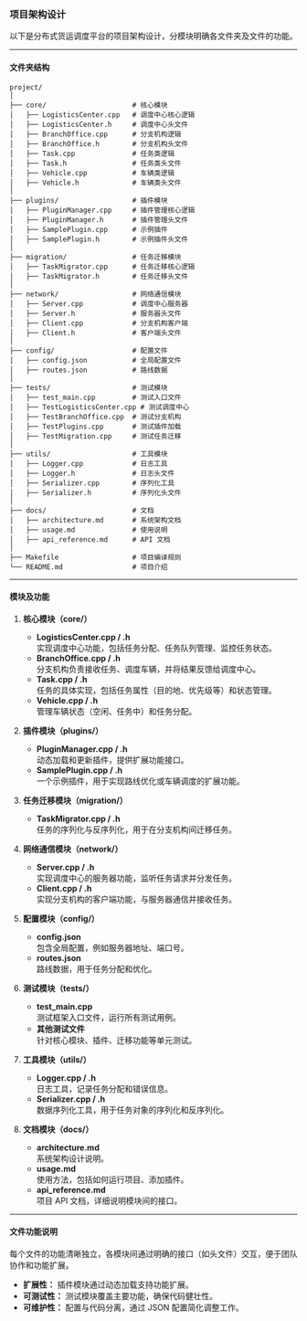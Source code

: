 ### **项目架构设计**

以下是分布式货运调度平台的项目架构设计，分模块明确各文件夹及文件的功能。

---

#### **文件夹结构**
```plaintext
project/
│
├── core/                     # 核心模块
│   ├── LogisticsCenter.cpp   # 调度中心核心逻辑
│   ├── LogisticsCenter.h     # 调度中心头文件
│   ├── BranchOffice.cpp      # 分支机构逻辑
│   ├── BranchOffice.h        # 分支机构头文件
│   ├── Task.cpp              # 任务类逻辑
│   ├── Task.h                # 任务类头文件
│   ├── Vehicle.cpp           # 车辆类逻辑
│   ├── Vehicle.h             # 车辆类头文件
│
├── plugins/                  # 插件模块
│   ├── PluginManager.cpp     # 插件管理核心逻辑
│   ├── PluginManager.h       # 插件管理头文件
│   ├── SamplePlugin.cpp      # 示例插件
│   ├── SamplePlugin.h        # 示例插件头文件
│
├── migration/                # 任务迁移模块
│   ├── TaskMigrator.cpp      # 任务迁移核心逻辑
│   ├── TaskMigrator.h        # 任务迁移头文件
│
├── network/                  # 网络通信模块
│   ├── Server.cpp            # 调度中心服务器
│   ├── Server.h              # 服务器头文件
│   ├── Client.cpp            # 分支机构客户端
│   ├── Client.h              # 客户端头文件
│
├── config/                   # 配置文件
│   ├── config.json           # 全局配置文件
│   ├── routes.json           # 路线数据
│
├── tests/                    # 测试模块
│   ├── test_main.cpp         # 测试入口文件
│   ├── TestLogisticsCenter.cpp # 测试调度中心
│   ├── TestBranchOffice.cpp  # 测试分支机构
│   ├── TestPlugins.cpp       # 测试插件加载
│   ├── TestMigration.cpp     # 测试任务迁移
│
├── utils/                    # 工具模块
│   ├── Logger.cpp            # 日志工具
│   ├── Logger.h              # 日志头文件
│   ├── Serializer.cpp        # 序列化工具
│   ├── Serializer.h          # 序列化头文件
│
├── docs/                     # 文档
│   ├── architecture.md       # 系统架构文档
│   ├── usage.md              # 使用说明
│   ├── api_reference.md      # API 文档
│
├── Makefile                  # 项目编译规则
└── README.md                 # 项目介绍
```

---

#### **模块及功能**
1. **核心模块（core/）**
   - **LogisticsCenter.cpp / .h**  
     实现调度中心功能，包括任务分配、任务队列管理、监控任务状态。
   - **BranchOffice.cpp / .h**  
     分支机构负责接收任务、调度车辆，并将结果反馈给调度中心。
   - **Task.cpp / .h**  
     任务的具体实现，包括任务属性（目的地、优先级等）和状态管理。
   - **Vehicle.cpp / .h**  
     管理车辆状态（空闲、任务中）和任务分配。

2. **插件模块（plugins/）**
   - **PluginManager.cpp / .h**  
     动态加载和更新插件，提供扩展功能接口。
   - **SamplePlugin.cpp / .h**  
     一个示例插件，用于实现路线优化或车辆调度的扩展功能。

3. **任务迁移模块（migration/）**
   - **TaskMigrator.cpp / .h**  
     任务的序列化与反序列化，用于在分支机构间迁移任务。

4. **网络通信模块（network/）**
   - **Server.cpp / .h**  
     实现调度中心的服务器功能，监听任务请求并分发任务。
   - **Client.cpp / .h**  
     实现分支机构的客户端功能，与服务器通信并接收任务。

5. **配置模块（config/）**
   - **config.json**  
     包含全局配置，例如服务器地址、端口号。
   - **routes.json**  
     路线数据，用于任务分配和优化。

6. **测试模块（tests/）**
   - **test_main.cpp**  
     测试框架入口文件，运行所有测试用例。
   - **其他测试文件**  
     针对核心模块、插件、迁移功能等单元测试。

7. **工具模块（utils/）**
   - **Logger.cpp / .h**  
     日志工具，记录任务分配和错误信息。
   - **Serializer.cpp / .h**  
     数据序列化工具，用于任务对象的序列化和反序列化。

8. **文档模块（docs/）**
   - **architecture.md**  
     系统架构设计说明。
   - **usage.md**  
     使用方法，包括如何运行项目、添加插件。
   - **api_reference.md**  
     项目 API 文档，详细说明模块间的接口。

---

#### **文件功能说明**
每个文件的功能清晰独立，各模块间通过明确的接口（如头文件）交互，便于团队协作和功能扩展。

- **扩展性：** 插件模块通过动态加载支持功能扩展。
- **可测试性：** 测试模块覆盖主要功能，确保代码健壮性。
- **可维护性：** 配置与代码分离，通过 JSON 配置简化调整工作。
